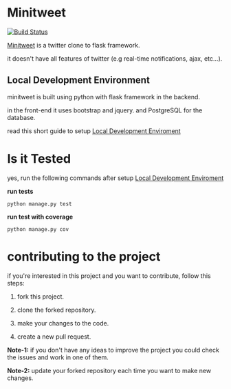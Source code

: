 # Minitweet
[![Build Status](https://travis-ci.org/afaki077/minitweet.svg?branch=master)](https://travis-ci.org/afaki077/minitweet)

[Minitweet](http://minitweet.herokuapp.com) is a twitter clone to flask
framework.

it doesn't have all features of twitter (e.g real-time notifications, ajax, etc...).

## Local Development Environment

minitweet is built using python with flask framework in the backend.

in the front-end
it uses bootstrap and jquery. and PostgreSQL for the database.

read this short guide to setup [Local Development Enviroment](https://github.com/afaki077/minitweet/blob/master/local_Devleopment_Enviroment.md)


# Is it Tested
yes, run the following commands after setup [Local Development Enviroment](https://github.com/afaki077/minitweet/blob/master/local_Devleopment_Enviroment.md)


**run tests**

```
python manage.py test
```

**run test with coverage**

```
python manage.py cov
```

# contributing to the project
if you're interested in this project and you want to contribute, follow this steps:

1. fork this project.

2. clone the forked repository.

3. make your changes to the code.

4. create a new pull request.

**Note-1:** if you don't have any ideas to improve the project you could check the issues and work in one of them.

**Note-2:** update your forked repository each time you want to make new changes.
